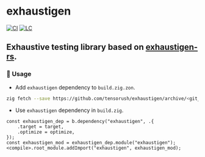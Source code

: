# exhaustigen

[![CI][ci-shd]][ci-url]
[![LC][lc-shd]][lc-url]

## Exhaustive testing library based on [exhaustigen-rs](https://github.com/graydon/exhaustigen-rs).

### :rocket: Usage

- Add `exhaustigen` dependency to `build.zig.zon`.

```sh
zig fetch --save https://github.com/tensorush/exhaustigen/archive/<git_tag_or_commit_hash>.tar.gz
```

- Use `exhaustigen` dependency in `build.zig`.

```zig
const exhaustigen_dep = b.dependency("exhaustigen", .{
    .target = target,
    .optimize = optimize,
});
const exhaustigen_mod = exhaustigen_dep.module("exhaustigen");
<compile>.root_module.addImport("exhaustigen", exhaustigen_mod);
```

<!-- MARKDOWN LINKS -->

[ci-shd]: https://img.shields.io/github/actions/workflow/status/tensorush/exhaustigen/ci.yaml?branch=main&style=for-the-badge&logo=github&label=CI&labelColor=black
[ci-url]: https://github.com/tensorush/exhaustigen/blob/main/.github/workflows/ci.yaml
[lc-shd]: https://img.shields.io/github/license/tensorush/exhaustigen.svg?style=for-the-badge&labelColor=black
[lc-url]: https://github.com/tensorush/exhaustigen/blob/main/LICENSE
